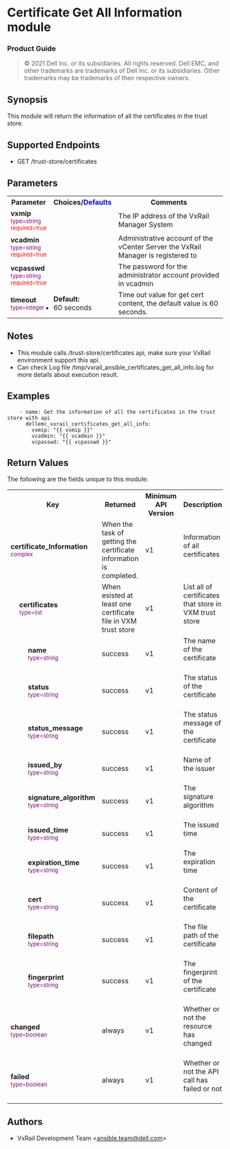**Certificate Get All Information module**
=================
### Product Guide

> © 2021 Dell Inc. or its subsidiaries. All rights reserved. Dell 
> EMC, and other trademarks are trademarks of Dell Inc. or its 
> subsidiaries. Other trademarks may be trademarks of their respective owners.

Synopsis
--------
This module will return the information of all the certificates in the trust store.
  
Supported Endpoints
--------

* GET /trust-store/certificates

Parameters
----------

<table  border=0 cellpadding=0 class="documentation-table">
    <tr>
        <th colspan="1">Parameter</th>
        <th>Choices/<font color="blue">Defaults</font></th>
                    <th width="100%">Comments</th>
    </tr>
                            <tr>
                                                            <td colspan="1">
                <div class="ansibleOptionAnchor" id="parameter-host_name"></div>
                <b>vxmip</b>
                <a class="ansibleOptionLink" href="#parameter-host_name" title="Permalink to this option"></a>
                <div style="font-size: small">
                    <span style="color: purple">type=string</span>
                    <br>
                    <span style="color: red">required=true</span>                    </div>
                                                    </td>
                            <td>
                                                                                                                                                        </td>
                                                            <td>
                                        <div></div>
                                        <div>The IP address of the VxRail Manager System</div>
                                                    </td>
        </tr>
                            <tr>
                                                            <td colspan="1">
                <div class="ansibleOptionAnchor" id="parameter-host_name"></div>
                <b>vcadmin</b>
                <a class="ansibleOptionLink" href="#parameter-host_name" title="Permalink to this option"></a>
                <div style="font-size: small">
                    <span style="color: purple">type=string</span>
                    <br>
                    <span style="color: red">required=true</span>                    </div>
                                                    </td>
                            <td>
                                                                                                                                                        </td>
                                                            <td>
                                        <div></div>
                                        <div>Administrative account of the vCenter Server the VxRail Manager is registered to</div>
                                                    </td>
        </tr>
<tr>
                                                            <td colspan="1">
                <div class="ansibleOptionAnchor" id="parameter-host_name"></div>
                <b>vcpasswd</b>
                <a class="ansibleOptionLink" href="#parameter-host_name" title="Permalink to this option"></a>
                <div style="font-size: small">
                    <span style="color: purple">type=string</span>
                    <br>
                    <span style="color: red">required=true</span>                    </div>
                                                    </td>
                            <td>
                                                                                                                                                        </td>
                                                            <td>
                                        <div></div>
                                        <div>The password for the administrator account provided in vcadmin</div>
                                                    </td>
        </tr>
                            <tr>
                                                                         <td colspan="1">
                                            <div class="ansibleOptionAnchor" id="parameter-state"></div>
                                            <b>timeout</b>
                                            <a class="ansibleOptionLink" href="#parameter-state" title="Permalink to this option"></a>
                                            <div style="font-size: small">
                                                <span style="color: purple">type=integer</span>
                                                <br>
                                                <span style="color: red"></span>                    </div>
                                                                                </td>
                                                        <td>
                                                                                                                                                    <ul style="margin: 0; padding: 0"><b>Default:</b>
                                                                                                                                                                                        <li>60 seconds</li>
                                                                                                            </ul>
                                                                                                    </td>
                                                                                        <td>
                                                                    <div></div>
                                                                    <div>Time out value for get cert content, the default value is 60 seconds.</div>
                                                                    <div></div>
                                                                                </td>
</tr>
</table>

Notes
-----
- This module calls /trust-store/certificates api, make sure your VxRail environment support this api. 
- Can check Log file /tmp/vxrail_ansible_certificates_get_all_info.log for more details about execution result.


Examples
--------

``` yaml+jinja
    - name: Get the information of all the certificates in the trust store with api
      dellemc_vxrail_certificates_get_all_info:
        vxmip: "{{ vxmip }}"
        vcadmin: "{{ vcadmin }}"
        vcpasswd: "{{ vcpasswd }}"
```

Return Values
-------------

The following are the fields unique to this module:

<table border=0 cellpadding=0 class="documentation-table">
    <tr>
        <th colspan="3">Key</th>
        <th>Returned</th>
        <th>Minimum API Version</th>
        <th width="100%">Description</th>
        </tr>
        <tr>
            <td colspan="3">
                <div class="ansibleOptionAnchor" id="return-hostgroup_details"></div>
                <b>certificate_Information</b>
                <a class="ansibleOptionLink" href="#return-hostgroup_details" title="Permalink to this return value"></a>
                <div style="font-size: small">
                  <span style="color: purple">complex</span>
                </div>
            </td>
            <td>When the task of getting the certificate information is completed.</td>
            <td> v1 </td>
            <td>
                <div>Information of all certificates</div>
                <br/>
            </td>
        </tr>
        <tr>
            <td class="elbow-placeholder">&nbsp;</td>
            <td colspan="2">
                <div class="ansibleOptionAnchor" id="return-hostgroup_details/consistent_lun"></div>
                <b>certificates</b>
                <a class="ansibleOptionLink" href="#return-hostgroup_details/consistent_lun" title="Permalink to this return value"></a>
                <div style="font-size: small">
                  <span style="color: purple">type=list</span>
                </div>
            </td>
            <td>When esisted at least one certificate file in VXM trust store</td>
            <td> v1 </td>
            <td>
                <div>List all of certificates that store in VXM trust store</div>
                <br/>
            </td>
        <tr>
            <td class="elbow-placeholder">&nbsp;</td>
                <td class="elbow-placeholder">&nbsp;</td>
                <td colspan="1">
                <div class="ansibleOptionAnchor" id="return-hostgroup_details/disabled_flags"></div>
                <b>name</b>
                <a class="ansibleOptionLink" href="#return-hostgroup_details/disabled_flags" title="Permalink to this return value"></a>
                <div style="font-size: small">
                  <span style="color: purple">type=string</span>
                  <br>
                  <span style="color: purple"></span>                    </div>
            </td>
            <td>success</td>
            <td> v1 </td>
            <td>
                <div>The name of the certificate</div>
                <br/>
                </td>
        </tr>
        <tr>
                <td class="elbow-placeholder">&nbsp;</td>
                <td class="elbow-placeholder">&nbsp;</td>
                <td colspan="1">
                <div class="ansibleOptionAnchor" id="return-hostgroup_details/disabled_flags"></div>
                <b>status</b>
                <a class="ansibleOptionLink" href="#return-hostgroup_details/disabled_flags" title="Permalink to this return value"></a>
                <div style="font-size: small">
                  <span style="color: purple">type=string</span>
                  <br>
                  <span style="color: purple"></span>
                </div>
                </td>
            <td>success</td>
            <td> v1 </td>
            <td>
                <div>The status of the certificate</div>
                <br/>
            </td>
        </tr>
                <tr>
                    <td class="elbow-placeholder">&nbsp;</td>
                    <td class="elbow-placeholder">&nbsp;</td>
                <td colspan="1">
                <div class="ansibleOptionAnchor" id="return-hostgroup_details/disabled_flags"></div>
                <b>status_message</b>
                <a class="ansibleOptionLink" href="#return-hostgroup_details/disabled_flags" title="Permalink to this return value"></a>
                <div style="font-size: small">
                  <span style="color: purple">type=string</span>
                  <br>
                  <span style="color: purple"></span>                    </div>
                                </td>
            <td>success</td>
            <td> v1 </td>
            <td>
                <div>The status message of the certificate</div>
                <br/>
            </td>
        </tr>
                <tr>
                    <td class="elbow-placeholder">&nbsp;</td>
                    <td class="elbow-placeholder">&nbsp;</td>
                <td colspan="1">
                <div class="ansibleOptionAnchor" id="return-hostgroup_details/disabled_flags"></div>
                <b>issued_by</b>
                <a class="ansibleOptionLink" href="#return-hostgroup_details/disabled_flags" title="Permalink to this return value"></a>
                <div style="font-size: small">
                  <span style="color: purple">type=string</span>
                  <br>
                  <span style="color: purple"></span>                    </div>
                                </td>
                <td>success</td>
                <td> v1 </td>
                <td>
                    <div>Name of the issuer</div>
                    <br/>
                </td>
        </tr>
                <tr>
                    <td class="elbow-placeholder">&nbsp;</td>
                    <td class="elbow-placeholder">&nbsp;</td>
                <td colspan="1">
                <div class="ansibleOptionAnchor" id="return-hostgroup_details/disabled_flags"></div>
                <b>signature_algorithm</b>
                <a class="ansibleOptionLink" href="#return-hostgroup_details/disabled_flags" title="Permalink to this return value"></a>
                <div style="font-size: small">
                  <span style="color: purple">type=string</span>
                  <br>
                  <span style="color: purple"></span>                    </div>
                                </td>
            <td>success</td>
            <td> v1 </td>
            <td>
                <div>The signature algorithm</div>
                <br/>
            </td>
        </tr>
                <tr>
                    <td class="elbow-placeholder">&nbsp;</td>
                    <td class="elbow-placeholder">&nbsp;</td>
                <td colspan="1">
                <div class="ansibleOptionAnchor" id="return-hostgroup_details/disabled_flags"></div>
                <b>issued_time</b>
                <a class="ansibleOptionLink" href="#return-hostgroup_details/disabled_flags" title="Permalink to this return value"></a>
                <div style="font-size: small">
                  <span style="color: purple">type=string</span>
                  <br>
                  <span style="color: purple"></span>                    </div>
                                </td>
            <td>success</td>
            <td> v1 </td>
            <td>
                <div>The issued time</div>
                <br/>
            </td>
        </tr>
                            <tr>
                                <td class="elbow-placeholder">&nbsp;</td>
                                <td class="elbow-placeholder">&nbsp;</td>
                            <td colspan="1">
                <div class="ansibleOptionAnchor" id="return-hostgroup_details/enabled_flags"></div>
                <b>expiration_time</b>
                <a class="ansibleOptionLink" href="#return-hostgroup_details/enabled_flags" title="Permalink to this return value"></a>
                <div style="font-size: small">
                  <span style="color: purple">type=string</span>
                  <br>
                  <span style="color: purple"></span>                    </div>
                                </td>
            <td>success</td>
            <td> v1 </td>
            <td>
                <div>The expiration time</div>
                <br/>
            </td>
        </tr>
        <tr>
                    <td class="elbow-placeholder">&nbsp;</td>
                    <td class="elbow-placeholder">&nbsp;</td>
                <td colspan="1">
                <div class="ansibleOptionAnchor" id="return-hostgroup_details/host"></div>
                <b>cert</b>
                <a class="ansibleOptionLink" href="#return-hostgroup_details/host" title="Permalink to this return value"></a>
                <div style="font-size: small">
                  <span style="color: purple">type=string</span>
                  <br>
                  <span style="color: purple"></span>                    </div>
                                </td>
            <td>success</td>
            <td> v1 </td>
            <td>
                <div>Content of the certificate</div>
                <br/>
            </td>
        </tr>
        <tr>
                    <td class="elbow-placeholder">&nbsp;</td>
                    <td class="elbow-placeholder">&nbsp;</td>
                <td colspan="1">
                <div class="ansibleOptionAnchor" id="return-hostgroup_details/host"></div>
                <b>filepath</b>
                <a class="ansibleOptionLink" href="#return-hostgroup_details/host" title="Permalink to this return value"></a>
                <div style="font-size: small">
                  <span style="color: purple">type=string</span>
                  <br>
                  <span style="color: purple"></span>                    </div>
                                </td>
            <td>success</td>
            <td> v1 </td>
            <td>
                <div>The file path of the certificate</div>
                <br/>
            </td>
        </tr>
        <tr>
                    <td class="elbow-placeholder">&nbsp;</td>
                    <td class="elbow-placeholder">&nbsp;</td>
                <td colspan="1">
                <div class="ansibleOptionAnchor" id="return-hostgroup_details/host"></div>
                <b>fingerprint</b>
                <a class="ansibleOptionLink" href="#return-hostgroup_details/host" title="Permalink to this return value"></a>
                <div style="font-size: small">
                  <span style="color: purple">type=string</span>
                  <br>
                  <span style="color: purple"></span>                    </div>
                                </td>
            <td>success</td>
            <td> v1 </td>
            <td>
                <div>The fingerprint of the certificate</div>
                <br/>
            </td>
        </tr>
        <tr>
                            <td colspan="3">
                <div class="ansibleOptionAnchor" id="return-changed"></div>
                <b>changed</b>
                <a class="ansibleOptionLink" href="#return-changed" title="Permalink to this return value"></a>
                <div style="font-size: small">
                  <span style="color: purple">type=boolean</span>
                                      </div>
                                </td>
            <td>always</td>
            <td> v1 </td>
            <td>
                                        <div>Whether or not the resource has changed</div>
                                    <br/>
                                </td>
    </tr>
                <tr>
                            <td colspan="3">
                <div class="ansibleOptionAnchor" id="return-changed"></div>
                <b>failed</b>
                <a class="ansibleOptionLink" href="#return-changed" title="Permalink to this return value"></a>
                <div style="font-size: small">
                  <span style="color: purple">type=boolean</span>
                                      </div>
                                </td>
            <td>always</td>
            <td> v1 </td>
            <td>
                                        <div>Whether or not the API call has failed or not</div>
                                    <br/>
                                </td>
        </tr>
</table>

Authors
-------

-   VxRail Development Team &lt;<ansible.team@dell.com>&gt;
